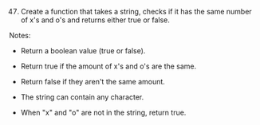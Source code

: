 47. Create a function that takes a string, checks if it has the same number of x's and o's and returns either true or false.

Notes:

- Return a boolean value (true or false).
- Return true if the amount of x's and o's are the same.

- Return false if they aren't the same amount.
- The string can contain any character.
- When "x" and "o" are not in the string, return true.
